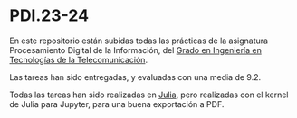 # PDI.23-24
En este repositorio están subidas todas las prácticas de la asignatura Procesamiento Digital de la Información, del [Grado en Ingeniería en Tecnologías de la Telecomunicación](https://www.urjc.es/universidad/calidad/635-ingenieria-en-tecnologias-de-la-telecomunicacion).

Las tareas han sido entregadas, y evaluadas con una media de 9.2.

Todas las tareas han sido realizadas en [Julia](https://julialang.org/), pero realizadas con el kernel de Julia para Jupyter, para una buena exportación a PDF.
